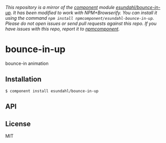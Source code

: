 *This repository is a mirror of the [component](http://component.io) module [esundahl/bounce-in-up](http://github.com/esundahl/bounce-in-up). It has been modified to work with NPM+Browserify. You can install it using the command `npm install npmcomponent/esundahl-bounce-in-up`. Please do not open issues or send pull requests against this repo. If you have issues with this repo, report it to [npmcomponent](https://github.com/airportyh/npmcomponent).*

# bounce-in-up

  bounce-in animation

## Installation

    $ component install esundahl/bounce-in-up

## API

   

## License

  MIT
